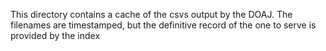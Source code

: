 This directory contains a cache of the csvs output by the DOAJ.  The filenames are timestamped, but the definitive record of the one to serve is provided by the index
